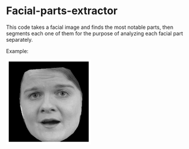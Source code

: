 # Facial-parts-extractor

This code takes a facial image and finds the most notable parts, then segments each one of them for the purpose of analyzing each facial part separately.

Example:

![alt text](https://github.com/Jaquetti/Facial-parts-extractor/blob/main/img1.png)


